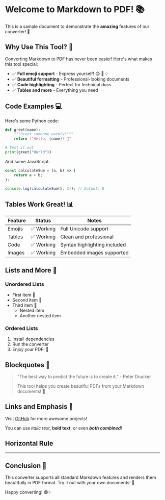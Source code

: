 # Welcome to Markdown to PDF! 📚

This is a sample document to demonstrate the **amazing** features of our converter! 🎉

## Why Use This Tool? 🤔

Converting Markdown to PDF has never been easier! Here's what makes this tool special:

- ✅ **Full emoji support** - Express yourself! 😊 🚀 💡
- ✅ **Beautiful formatting** - Professional-looking documents
- ✅ **Code highlighting** - Perfect for technical docs
- ✅ **Tables and more** - Everything you need

## Code Examples 💻

Here's some Python code:

```python
def greet(name):
    """Greet someone warmly!"""
    return f"Hello, {name}! 👋"

# Test it out
print(greet("World"))
```

And some JavaScript:

```javascript
const calculateSum = (a, b) => {
    return a + b;
};

console.log(calculateSum(5, 3)); // Output: 8
```

## Tables Work Great! 📊

| Feature | Status | Notes |
|---------|--------|-------|
| Emojis | ✅ Working | Full Unicode support |
| Tables | ✅ Working | Clean and professional |
| Code | ✅ Working | Syntax highlighting included |
| Images | ✅ Working | Embedded images supported |

## Lists and More 📝

### Unordered Lists

- First item 🥇
- Second item 🥈
- Third item 🥉
  - Nested item
  - Another nested item

### Ordered Lists

1. Install dependencies
2. Run the converter
3. Enjoy your PDF! 🎊

## Blockquotes 💬

> "The best way to predict the future is to create it." - Peter Drucker
>
> This tool helps you create beautiful PDFs from your Markdown documents! 📄

## Links and Emphasis 🔗

Visit [GitHub](https://github.com) for more awesome projects!

You can use *italic text*, **bold text**, or even ***both combined***!

## Horizontal Rule

---

## Conclusion 🎯

This converter supports all standard Markdown features and renders them beautifully in PDF format. Try it out with your own documents! 🚀

Happy converting! 😄✨
